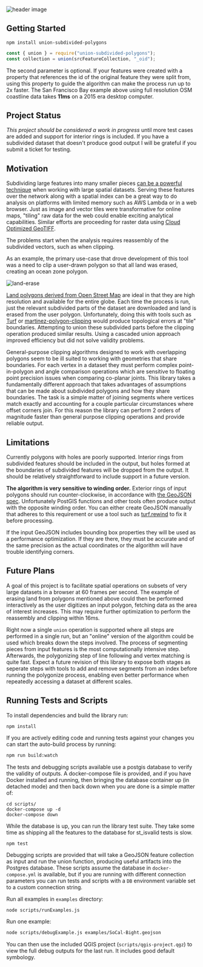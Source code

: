 ![header image](https://user-images.githubusercontent.com/511063/79779147-be044680-82ee-11ea-8949-33bc45f5743a.png)

## Getting Started

`npm install union-subdivided-polygons`

```js
const { union } = require("union-subdivided-polygons");
const collection = union(srcFeatureCollection, "_oid");
```

The second parameter is optional. If your features were created with a property that references the id of the original feature they were split from, using this property to guide the algorithm can make the process run up to 2x faster. The San Francisco Bay example above using full resolution OSM coastline data takes **11ms** on a 2015 era desktop computer.

## Project Status

_This project should be considered a work in progress_ until more test cases are added and support for interior rings is included. If you have a subdivided dataset that doesn't produce good output I will be grateful if you submit a ticket for testing.

## Motivation

Subdividing large features into many smaller pieces [can be a powerful technique](http://blog.cleverelephant.ca/2019/11/subdivide.html) when working with large spatial datasets. Serving these features over the network along with a spatial index can be a great way to do analysis on platforms with limited memory such as AWS Lambda or in a web browser. Just as image and vector tiles were transformative for online maps, "tiling" raw data for the web could enable exciting analytical capabilities. Similar efforts are proceeding for raster data using [Cloud Optimized GeoTIFF](https://www.cogeo.org/).

The problems start when the analysis requires reassembly of the subdivided vectors, such as when clipping.

As an example, the primary use-case that drove development of this tool was a need to clip a user-drawn polygon so that all land was erased, creating an ocean zone polygon.

![land-erase](https://user-images.githubusercontent.com/511063/80313122-ecc26700-879d-11ea-994a-1020da86e4f1.png)

[Land polygons derived from Open Street Map](https://osmdata.openstreetmap.de/data/land-polygons.html) are ideal in that they are high resolution and available for the entire globe. Each time the process is run, just the relevant subdivided parts of the dataset are downloaded and land is erased from the user polygon. Unfortunately, doing this with tools such as [Turf](https://turfjs.org/docs/#union) or [martinez-polygon-clipping](https://github.com/w8r/martinez) would produce topological errors at "tile" boundaries. Attempting to union these subdivided parts before the clipping operation produced similar results. Using a cascaded union approach improved efficiency but did not solve validity problems.

General-purpose clipping algorithms designed to work with overlapping polygons seem to be ill suited to working with geometries that share boundaries. For each vertex in a dataset they must perform complex point-in-polygon and angle comparison operations which are sensitive to floating point precision issues when comparing co-planar joints. This library takes a fundamentally different approach that takes advantages of assumptions that can be made about subdivided polygons and how they share boundaries. The task is a simple matter of joining segments where vertices match exactly and accounting for a couple particular circumstances where offset corners join. For this reason the library can perform 2 orders of magnitude faster than general purpose clipping operations and provide reliable output.

## Limitations

Currently polygons with holes are poorly supported. Interior rings from subdivided features should be included in the output, but holes formed at the boundaries of subdivided features will be dropped from the output. It should be relatively straightforward to include support in a future version.

**The algorithm is very sensitive to winding order.** Exterior rings of input polygons should run counter-clockwise, in accordance with [the GeoJSON spec](https://tools.ietf.org/html/rfc7946#section-3.1.6). Unfortunately PostGIS functions and other tools often produce output with the opposite winding order. You can either create GeoJSON manually that adheres to this requirement or use a tool such as [turf.rewind](https://turfjs.org/docs/#rewind) to fix it before processing.

If the input GeoJSON includes bounding box properties they will be used as a performance optimization. If they are there, they must be accurate and of the same precision as the actual coordinates or the algorithm will have trouble identifying corners.

## Future Plans

A goal of this project is to facilitate spatial operations on subsets of very large datasets in a browser at 60 frames per second. The example of erasing land from polygons mentioned above could then be performed interactively as the user digitizes an input polygon, fetching data as the area of interest increases. This may require further optimization to perform the reassembly and clipping within 16ms.

Right now a single `union` operation is supported where all steps are performed in a single run, but an "online" version of the algorithm could be used which breaks down the steps involved. The process of segmenting pieces from input features is the most computationally intensive step. Afterwards, the polygonizing step of line following and vertex matching is quite fast. Expect a future revision of this library to expose both stages as seperate steps with tools to add and remove segments from an index before running the polygonize process, enabling even better performance when repeatedly accessing a dataset at different scales.

## Running Tests and Scripts

To install dependencies and build the library run:

```
npm install
```

If you are actively editing code and running tests against your changes you can start the auto-build process by running:

```sh
npm run build:watch
```

The tests and debugging scripts available use a postgis database to verify the validity of outputs. A docker-compose file is provided, and if you have Docker installed and running, then bringing the database container up (in detached mode) and then back down when you are done is a simple matter of:

```
cd scripts/
docker-compose up -d
docker-compose down
```

While the database is up, you can run the library test suite. They take some time as shipping all the features to the database for st_isvalid tests is slow.

```
npm test
```

Debugging scripts are provided that will take a GeoJSON feature collection as input and run the union function, producing useful artifacts into the Postgres database. These scripts assume the database in `docker-compose.yml` is available, but if you are running with different connection parameters you can run tests and scripts with a `DB` environment variable set to a custom connection string.

Run all examples in `examples` directory:

```sh
node scripts/runExamples.js
```

Run one example:

```sh
node scripts/debugExample.js examples/SoCal-Bight.geojson
```

You can then use the included QGIS project (`scripts/qgis-project.qgz`) to view the full debug outputs for the last run. It includes good default symbology.
